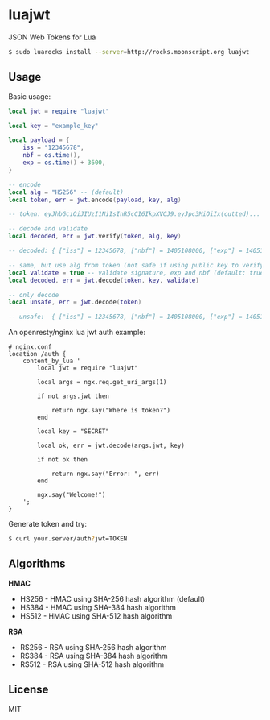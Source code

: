 luajwt
===========

JSON Web Tokens for Lua

```bash
$ sudo luarocks install --server=http://rocks.moonscript.org luajwt
```

## Usage

Basic usage:

```lua
local jwt = require "luajwt"

local key = "example_key"

local payload = {
	iss = "12345678",
	nbf = os.time(),
	exp = os.time() + 3600,
}

-- encode
local alg = "HS256" -- (default)
local token, err = jwt.encode(payload, key, alg)

-- token: eyJhbGciOiJIUzI1NiIsInR5cCI6IkpXVCJ9.eyJpc3MiOiIx(cutted)...

-- decode and validate
local decoded, err = jwt.verify(token, alg, key)

-- decoded: { ["iss"] = 12345678, ["nbf"] = 1405108000, ["exp"] = 1405181916 }

-- same, but use alg from token (not safe if using public key to verify):
local validate = true -- validate signature, exp and nbf (default: true)
local decoded, err = jwt.decode(token, key, validate)

-- only decode
local unsafe, err = jwt.decode(token)

-- unsafe:  { ["iss"] = 12345678, ["nbf"] = 1405108000, ["exp"] = 1405181916 }

```

An openresty/nginx lua jwt auth example:

```
# nginx.conf
location /auth {
	content_by_lua '
		local jwt = require "luajwt"

		local args = ngx.req.get_uri_args(1)

		if not args.jwt then

			return ngx.say("Where is token?")
		end

		local key = "SECRET"

		local ok, err = jwt.decode(args.jwt, key)

		if not ok then

			return ngx.say("Error: ", err)
		end

		ngx.say("Welcome!")
	';
}
```

Generate token and try:

```bash
$ curl your.server/auth?jwt=TOKEN
```

## Algorithms

**HMAC**

* HS256	- HMAC using SHA-256 hash algorithm (default)
* HS384	- HMAC using SHA-384 hash algorithm
* HS512 - HMAC using SHA-512 hash algorithm

**RSA**

* RS256 - RSA using SHA-256 hash algorithm
* RS384 - RSA using SHA-384 hash algorithm
* RS512 - RSA using SHA-512 hash algorithm

## License
MIT
